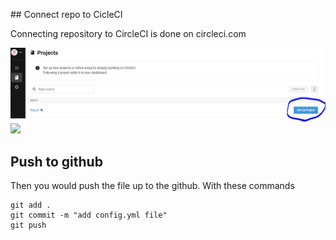 ## Connect repo to CicleCI

Connecting repository to CircleCI is done on circleci.com

![ConnectCircleCiToRepo](/CircleCI_CLI_Tutorial/assets/CircleCIConnectToRepo.png)
![](https://github.com/fenago/katacoda-scenarios/raw/master/datascience-machine-learning/datascience-machine-learning-chapter-01/steps/4/1.png)
## Push to github

Then you would push the file up to the github. With these commands

```
git add .
git commit -m "add config.yml file"
git push
```
